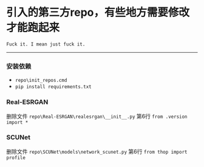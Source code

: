 # 引入的第三方repo，有些地方需要修改才能跑起来

    Fuck it. I mean just fuck it.

----

### 安装依赖

- `repo\init_repos.cmd`
- `pip install requirements.txt`


### Real-ESRGAN

删除文件 `repo\Real-ESRGAN\realesrgan\__init__.py` 第6行 `from .version import *`


### SCUNet

删除文件 `repo\SCUNet\models\network_scunet.py` 第6行 `from thop import profile`
